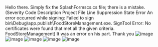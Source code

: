 Hello there. Simply fix the SplashFormscs.cs file; there is a mistake. (Severity	Code	Description	Project	File	Line	Suppression State
Error	An error occurred while signing: Failed to sign bin\Debug\app.publish\FoodStoreManagement.exe. SignTool Error: No certificates were found that met all the given criteria.	FoodStoreManagement)
It was an error on his part. Thank you
![image](https://github.com/xxaeiousxx/FoodStoreManagement/assets/91735910/e1c590d5-6852-44ff-9c4f-a56cccfff0d8)
![image](https://github.com/xxaeiousxx/FoodStoreManagement/assets/91735910/4e567143-3b8a-42d4-8462-a2fcae6949ed)
![image](https://github.com/xxaeiousxx/FoodStoreManagement/assets/91735910/fcdbe93c-c7d0-4b94-a244-5274881fbb96)
![image](https://github.com/xxaeiousxx/FoodStoreManagement/assets/91735910/bbb447f0-c9ee-4d91-9bfa-4e17f7109c15)
![image](https://github.com/xxaeiousxx/FoodStoreManagement/assets/91735910/110343ea-3ff9-4265-ba0a-ec70aa7d9d2d)

